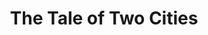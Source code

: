 ---
pid: PT112
title: The Tale of Two Cities
location_transcription: Penn Treaty Park
zipcode: 
outside_phl: 
neighborhood: 
age: 
age_range: 
instagram: 
image_file_name: PT_112.jpg
proposal_transcription: A monument to depict the different realities people in Philadelphia
  face based on geographic and socioeconomic divisions. People live in close proximities
  but have very different opportunities
topic: Class Structure,Philadelphia
topic_summary: 0, 0
type: Other No Form
keywords_other: 
credit: 
image_labels: 
twitter: 
facebook: 
permalink: "/monuments/pt112/"
layout: item-page
---